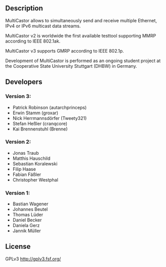 Description
-----------

MultiCastor allows to simultaneously send and receive multiple Ethernet, IPv4 or IPv6 multicast data streams.

MultiCastor v2 is worldwide the first available testtool supporting MMRP according to IEEE 802.1ak.

MultiCastor v3 supports GMRP according to IEEE 802.1p.

Development of MultiCastor is performed as an ongoing student project at the Cooperative State University Stuttgart (DHBW) in Germany.

Developers
----------

### Version 3:
* Patrick Robinson (autarchprinceps)
* Erwin Stamm (groxar)
* Nick Herrmannsdörfer (Tweety321)
* Stefan Heßler (cranqcore)
* Kai Brennenstuhl (Brenne)

### Version 2:
* Jonas Traub
* Matthis Hauschild
* Sebastian Koralewski
* Filip Haase
* Fabian Fäßler
* Christopher Westphal

### Version 1:
* Bastian Wagener
* Johannes Beutel
* Thomas Lüder
* Daniel Becker
* Daniela Gerz
* Jannik Müller

License
-------

GPLv3
http://gplv3.fsf.org/
